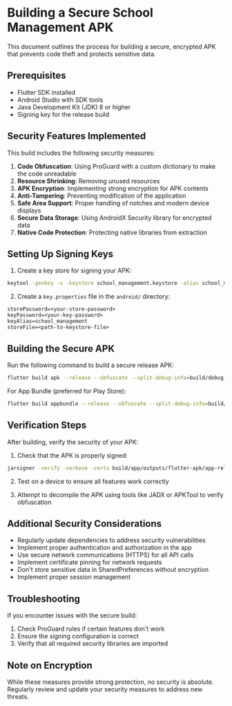 # Building a Secure School Management APK

This document outlines the process for building a secure, encrypted APK that prevents code theft and protects sensitive data.

## Prerequisites

- Flutter SDK installed
- Android Studio with SDK tools
- Java Development Kit (JDK) 8 or higher
- Signing key for the release build

## Security Features Implemented

This build includes the following security measures:

1. **Code Obfuscation**: Using ProGuard with a custom dictionary to make the code unreadable
2. **Resource Shrinking**: Removing unused resources
3. **APK Encryption**: Implementing strong encryption for APK contents
4. **Anti-Tampering**: Preventing modification of the application
5. **Safe Area Support**: Proper handling of notches and modern device displays
6. **Secure Data Storage**: Using AndroidX Security library for encrypted data
7. **Native Code Protection**: Protecting native libraries from extraction

## Setting Up Signing Keys

1. Create a key store for signing your APK:

```bash
keytool -genkey -v -keystore school_management.keystore -alias school_management -keyalg RSA -keysize 2048 -validity 10000
```

2. Create a `key.properties` file in the `android/` directory:

```
storePassword=<your-store-password>
keyPassword=<your-key-password>
keyAlias=school_management
storeFile=<path-to-keystore-file>
```

## Building the Secure APK

Run the following command to build a secure release APK:

```bash
flutter build apk --release --obfuscate --split-debug-info=build/debug-info
```

For App Bundle (preferred for Play Store):

```bash
flutter build appbundle --release --obfuscate --split-debug-info=build/debug-info
```

## Verification Steps

After building, verify the security of your APK:

1. Check that the APK is properly signed:

```bash
jarsigner -verify -verbose -certs build/app/outputs/flutter-apk/app-release.apk
```

2. Test on a device to ensure all features work correctly

3. Attempt to decompile the APK using tools like JADX or APKTool to verify obfuscation

## Additional Security Considerations

- Regularly update dependencies to address security vulnerabilities
- Implement proper authentication and authorization in the app
- Use secure network communications (HTTPS) for all API calls
- Implement certificate pinning for network requests
- Don't store sensitive data in SharedPreferences without encryption
- Implement proper session management

## Troubleshooting

If you encounter issues with the secure build:

1. Check ProGuard rules if certain features don't work
2. Ensure the signing configuration is correct
3. Verify that all required security libraries are imported

## Note on Encryption

While these measures provide strong protection, no security is absolute. Regularly review and update your security measures to address new threats. 
